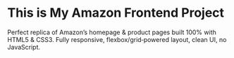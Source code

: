 # This is My Amazon Frontend Project
Perfect replica of Amazon’s homepage & product pages built 100% with HTML5 & CSS3.
Fully responsive, flexbox/grid‑powered layout, clean UI, no JavaScript.
